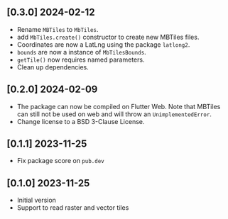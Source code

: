 ## [0.3.0] 2024-02-12

- Rename `MBTiles` to `MbTiles`.
- add `MbTiles.create()` constructor to create new MBTiles files.
- Coordinates are now a LatLng using the package `latlong2`.
- `bounds` are now a instance of `MbTilesBounds`.
- `getTile()` now requires named parameters.
- Clean up dependencies.

## [0.2.0] 2024-02-09

- The package can now be compiled on Flutter Web. Note that MBTiles can still
  not be used on web and will throw an `UnimplementedError`.
- Change license to a BSD 3-Clause License.

## [0.1.1] 2023-11-25

- Fix package score on `pub.dev`

## [0.1.0] 2023-11-25

- Initial version
- Support to read raster and vector tiles
